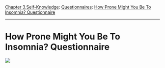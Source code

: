 [Chapter 3.Self-Knowledge](https://www.theschooloflife.com/thebookoflife/category/self-knowledge/): [Questionnaires](https://www.theschooloflife.com/thebookoflife/category/self-knowledge/questionnaires/): [How Prone Might You Be To Insomnia? Questionnaire](https://www.theschooloflife.com/thebookoflife/how-prone-might-you-be-to-insomnia-questionnaire/)

* * *

# How Prone Might You Be To Insomnia? Questionnaire

![](https://www.theschooloflife.com/thebookoflife/wp-content/uploads/2000/02/Border-Expander.png)
